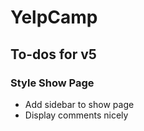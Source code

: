 # YelpCamp

## To-dos for v5

### Style Show Page
* Add sidebar to show page
* Display comments nicely
